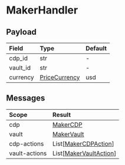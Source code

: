 # MakerHandler

## Payload

| Field | Type | Default |
| :--- | :--- | :--- |
| cdp\_id | str | - |
| vault\_id | str | - |
| currency | [PriceCurrency](makerhandler.md#PriceCurrency) | usd |

## Messages

| Scope | Result |
| :--- | :--- |
| cdp | [MakerCDP](makerhandler.md#MakerCDP) |
| vault | [MakerVault](makerhandler.md#MakerVault) |
| cdp-actions | List\[[MakerCDPAction](makerhandler.md#MakerCDPAction)\] |
| vault-actions | List\[[MakerVaultAction](makerhandler.md#MakerVaultAction)\] |

